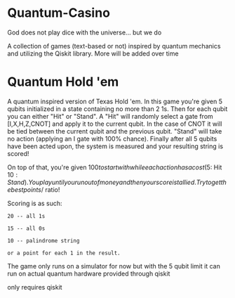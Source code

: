 # Quantum-Casino
God does not play dice with the universe... but we do

A collection of games (text-based or not) inspired by quantum mechanics and utilizing the Qiskit library. More will be added over time

# Quantum Hold 'em

A quantum inspired version of Texas Hold 'em. In this game you're given 5 qubits initialized in a state containing no more than 2 1s. Then for each qubit you can either "Hit" or "Stand". A "Hit" will randomly select a gate from [I,X,H,Z,CNOT] and apply it to the current qubit. In the case of CNOT it will be tied between the current qubit and the previous qubit. "Stand" will take no action (applying an I gate with 100% chance). Finally after all 5 qubits have been acted upon, the system is measured and your resulting string is scored! 

On top of that, you're given $100 to start with while each action has a cost ($5: Hit $10: Stand). You play until you run out of money and then your score is tallied. Try to get the best points/$ ratio!


Scoring is as such:
  
    20 -- all 1s
  
    15 -- all 0s
  
    10 -- palindrome string
  
    or a point for each 1 in the result.

The game only runs on a simulator for now but with the 5 qubit limit it can run on actual quantum hardware provided through qiskit

only requires qiskit

